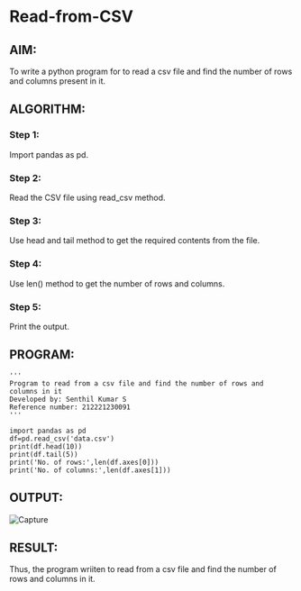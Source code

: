# Read-from-CSV

## AIM:
To write a python program for to read a csv file and find the number of rows and columns present in it.

## ALGORITHM:

### Step 1:
Import pandas as pd.

### Step 2:
Read the CSV file using read_csv method.

### Step 3:
Use head and tail method to get the required contents from the file.

### Step 4:
Use len() method to get the number of rows and columns.

### Step 5:
Print the output.

## PROGRAM:
```
'''
Program to read from a csv file and find the number of rows and columns in it
Developed by: Senthil Kumar S
Reference number: 212221230091
'''

import pandas as pd
df=pd.read_csv('data.csv')
print(df.head(10))
print(df.tail(5))
print('No. of rows:',len(df.axes[0]))
print('No. of columns:',len(df.axes[1]))
```


## OUTPUT:

![Capture](https://user-images.githubusercontent.com/93860256/153760153-ef972720-3153-4606-b62c-9010a41cc7cd.PNG)



## RESULT:

Thus, the program wriiten to read from a csv file and find the number of rows and columns in it.